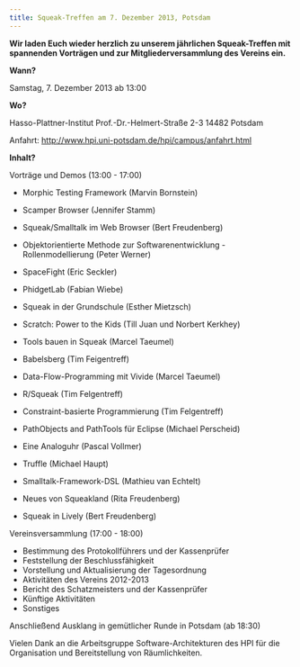 ```yaml
---
title: Squeak-Treffen am 7. Dezember 2013, Potsdam
---
```

**Wir laden Euch wieder herzlich zu unserem jährlichen Squeak-Treffen mit
spannenden Vorträgen und zur Mitgliederversammlung des Vereins ein.**

**Wann?**

Samstag, 7. Dezember 2013 ab 13:00

**Wo?**

Hasso-Plattner-Institut
Prof.-Dr.-Helmert-Straße 2-3
14482 Potsdam

Anfahrt: <http://www.hpi.uni-potsdam.de/hpi/campus/anfahrt.html>

**Inhalt?**  

Vorträge und Demos (13:00 - 17:00)

- Morphic Testing Framework (Marvin Bornstein)
- Scamper Browser (Jennifer Stamm)
- Squeak/Smalltalk im Web Browser (Bert Freudenberg)
- Objektorientierte Methode zur Softwarenentwicklung - Rollenmodellierung (Peter Werner)
- SpaceFight (Eric Seckler)
- PhidgetLab (Fabian Wiebe)
- Squeak in der Grundschule (Esther Mietzsch)
- Scratch: Power to the Kids (Till Juan und Norbert Kerkhey)
- Tools bauen in Squeak (Marcel Taeumel)
- Babelsberg (Tim Feigentreff)

- Data-Flow-Programming mit Vivide (Marcel Taeumel)
- R/Squeak (Tim Felgentreff)
- Constraint-basierte Programmierung (Tim Felgentreff)
- PathObjects and PathTools für Eclipse (Michael Perscheid)
- Eine Analoguhr (Pascal Vollmer)
- Truffle (Michael Haupt)
- Smalltalk-Framework-DSL (Mathieu van Echtelt)
- Neues von Squeakland (Rita Freudenberg)
- Squeak in Lively (Bert Freudenberg)

Vereinsversammlung (17:00 - 18:00)

- Bestimmung des Protokollführers und der Kassenprüfer
- Feststellung der Beschlussfähigkeit
- Vorstellung und Aktualisierung der Tagesordnung
- Aktivitäten des Vereins 2012-2013
- Bericht des Schatzmeisters und der Kassenprüfer
- Künftige Aktivitäten
- Sonstiges

Anschließend Ausklang in gemütlicher Runde in Potsdam (ab 18:30)

Vielen Dank an die Arbeitsgruppe Software-Architekturen des HPI 
für die Organisation und Bereitstellung von Räumlichkeiten.
